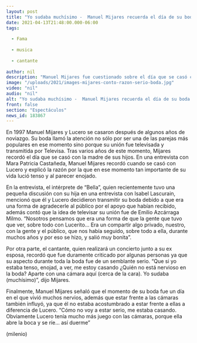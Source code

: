 ```yaml
---
layout: post
title: "Yo sudaba muchísimo -  Manuel Mijares recuerda el día de su boda con Lucero"
date: 2021-04-13T21:48:00.000-06:00
tags:
  
  - Fama
  
  - musica
  
  - cantante
  
author: nil
description: "Manuel Mijares fue cuestionado sobre el día que se casó con Lucero y la razón por la que lucía tan serie en un momento tan importante en su vida. "
image: "/uploads/2021/images-mijares-conto-razon-serio-boda.jpg"
video: "nil"
audio: "nil"
alt: "Yo sudaba muchísimo -  Manuel Mijares recuerda el día de su boda con Lucero"
front: false
section: "Espectáculos"
news_id: 183867
---
```


En 1997 Manuel Mijares y Lucero se casaron después de algunos años de noviazgo. Su boda llamó la atención no sólo por ser una de las parejas más populares en ese momento sino porque su unión fue televisada y transmitida por Televisa. Tras varios años de este momento, Mijares recordó el día que se casó con la madre de sus hijos. En una entrevista con Mara Patricia Castañeda, Manuel Mijares recordó cuando se casó con Lucero y explicó la razón por la que en ese momento tan importante de su vida lució tenso y al parecer enojado.

En la entrevista, el intérprete de “Bella”, quien recientemente tuvo una pequeña discusión con su hija en una entrevista con Isabel Lascurain, mencionó que él y Lucero decidieron transmitir su boda debido a que era una forma de agradecerle al público por el apoyo que habían recibido, además contó que la idea de televisar su unión fue de Emilio Azcárraga Milmo. 
“Nosotros pensamos que era una forma de que la gente que tuvo que ver, sobre todo con Lucerito… Era un compartir algo privado, nuestro, con la gente y el público, que nos había seguido, sobre todo a ella, durante muchos años y por eso se hizo, y salió muy bonita”. 

Por otra parte, el cantante, quien realizará un concierto junto a su ex esposa, recordó que fue duramente criticado por algunas personas ya que su aspecto durante toda la boda fue de un semblante serio. “Que si yo estaba tenso, enojad, a ver, me estoy casando ¿Quién no está nervioso en la boda?  Aparte con una cámara aquí (cerca de la cara). Yo sudaba (muchísimo)”, dijo Mijares. 

Finalmente, Manuel Mijares señaló que el momento de su boda fue un día en el que vivió muchos nervios, además que estar frente a las cámaras también influyó, ya que él no estaba acostumbrado a estar frente a ellas a diferencia de Lucero. “Cómo no voy a estar serio, me estaba casando. Obviamente Lucero tenía mucho más juego con las cámaras, porque ella abre la boca y se ríe… así duerme” 

(milenio)